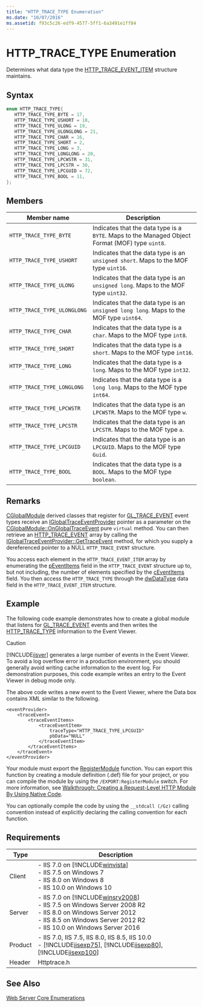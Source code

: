 ```yaml
---
title: "HTTP_TRACE_TYPE Enumeration"
ms.date: "10/07/2016"
ms.assetid: f93c5c26-edf9-4577-5ff1-6a3491e1ff84
---
```

# HTTP_TRACE_TYPE Enumeration
Determines what data type the [HTTP_TRACE_EVENT_ITEM](../../web-development-reference/native-code-api-reference/http-trace-event-item-structure.md) structure maintains.  
  
## Syntax  
  
```cpp  
enum HTTP_TRACE_TYPE{  
   HTTP_TRACE_TYPE_BYTE = 17,  
   HTTP_TRACE_TYPE_USHORT = 18,  
   HTTP_TRACE_TYPE_ULONG = 19,  
   HTTP_TRACE_TYPE_ULONGLONG = 21,  
   HTTP_TRACE_TYPE_CHAR = 16,  
   HTTP_TRACE_TYPE_SHORT = 2,  
   HTTP_TRACE_TYPE_LONG = 3,  
   HTTP_TRACE_TYPE_LONGLONG = 20,  
   HTTP_TRACE_TYPE_LPCWSTR = 31,  
   HTTP_TRACE_TYPE_LPCSTR = 30,  
   HTTP_TRACE_TYPE_LPCGUID = 72,  
   HTTP_TRACE_TYPE_BOOL = 11,  
};  
```  
  
## Members  
  
|Member name|Description|  
|-----------------|-----------------|  
|`HTTP_TRACE_TYPE_BYTE`|Indicates that the data type is a `BYTE`. Maps to the Managed Object Format (MOF) type `uint8`.|  
|`HTTP_TRACE_TYPE_USHORT`|Indicates that the data type is an `unsigned short`. Maps to the MOF type `uint16`.|  
|`HTTP_TRACE_TYPE_ULONG`|Indicates that the data type is an `unsigned long`. Maps to the MOF type `uint32`.|  
|`HTTP_TRACE_TYPE_ULONGLONG`|Indicates that the data type is an `unsigned long long`. Maps to the MOF type `uint64`.|  
|`HTTP_TRACE_TYPE_CHAR`|Indicates that the data type is a `char`. Maps to the MOF type `int8`.|  
|`HTTP_TRACE_TYPE_SHORT`|Indicates that the data type is a `short`. Maps to the MOF type `int16`.|  
|`HTTP_TRACE_TYPE_LONG`|Indicates that the data type is a `long`. Maps to the MOF type `int32`.|  
|`HTTP_TRACE_TYPE_LONGLONG`|Indicates that the data type is a `long long`. Maps to the MOF type `int64`.|  
|`HTTP_TRACE_TYPE_LPCWSTR`|Indicates that the data type is an `LPCWSTR`. Maps to the MOF type `w`.|  
|`HTTP_TRACE_TYPE_LPCSTR`|Indicates that the data type is an `LPCSTR`. Maps to the MOF type `a`.|  
|`HTTP_TRACE_TYPE_LPCGUID`|Indicates that the data type is an `LPCGUID`. Maps to the MOF type `Guid`.|  
|`HTTP_TRACE_TYPE_BOOL`|Indicates that the data type is a `BOOL`. Maps to the MOF type `boolean`.|  
  
## Remarks  
 [CGlobalModule](../../web-development-reference/native-code-api-reference/cglobalmodule-class.md) derived classes that register for [GL_TRACE_EVENT](../../web-development-reference/native-code-api-reference/request-processing-constants.md) event types receive an [IGlobalTraceEventProvider](../../web-development-reference/native-code-api-reference/iglobaltraceeventprovider-interface.md) pointer as a parameter on the [CGlobalModule::OnGlobalTraceEvent](../../web-development-reference/native-code-api-reference/cglobalmodule-onglobaltraceevent-method.md) pure `virtual` method. You can then retrieve an [HTTP_TRACE_EVENT](../../web-development-reference/native-code-api-reference/http-trace-event-structure.md) array by calling the [IGlobalTraceEventProvider::GetTraceEvent](../../web-development-reference/native-code-api-reference/iglobaltraceeventprovider-gettraceevent-method.md) method, for which you supply a dereferenced pointer to a NULL `HTTP_TRACE_EVENT` structure.  
  
 You access each element in the `HTTP_TRACE_EVENT_ITEM` array by enumerating the [pEventItems](../../web-development-reference/native-code-api-reference/http-trace-event-structure.md) field in the `HTTP_TRACE_EVENT` structure up to, but not including, the number of elements specified by the [cEventItems](../../web-development-reference/native-code-api-reference/http-trace-event-structure.md) field. You then access the `HTTP_TRACE_TYPE` through the [dwDataType](../../web-development-reference/native-code-api-reference/http-trace-event-item-structure.md) data field in the `HTTP_TRACE_EVENT_ITEM` structure.  
  
## Example  
 The following code example demonstrates how to create a global module that listens for [GL_TRACE_EVENT](../../web-development-reference/native-code-api-reference/request-processing-constants.md) events and then writes the [HTTP_TRACE_TYPE](../../web-development-reference/native-code-api-reference/http-trace-type-enumeration.md) information to the Event Viewer.  
  
> [!CAUTION]
>  [!INCLUDE[iisver](../../wmi-provider/includes/iisver-md.md)] generates a large number of events in the Event Viewer. To avoid a log overflow error in a production environment, you should generally avoid writing cache information to the event log. For demonstration purposes, this code example writes an entry to the Event Viewer in debug mode only.  
  
<!-- TODO: review snippet reference  [!CODE [Enumerations#2](Enumerations#2)]  -->  
  
 The above code writes a new event to the Event Viewer, where the Data box contains XML similar to the following.  
  
```  
<eventProvider>  
    <traceEvent>  
        <traceEventItems>  
            <traceEventItem>  
                traceType="HTTP_TRACE_TYPE_LPCGUID"   
                pbData="NULL"   
            </traceEventItem>  
        </traceEventItems>  
    </traceEvent>  
</eventProvider>  
```  
  
 Your module must export the [RegisterModule](../../web-development-reference/native-code-api-reference/pfn-registermodule-function.md) function. You can export this function by creating a module definition (.def) file for your project, or you can compile the module by using the `/EXPORT:RegisterModule` switch. For more information, see [Walkthrough: Creating a Request-Level HTTP Module By Using Native Code](../../web-development-reference/native-code-development-overview/walkthrough-creating-a-request-level-http-module-by-using-native-code.md).  
  
 You can optionally compile the code by using the `__stdcall (/Gz)` calling convention instead of explicitly declaring the calling convention for each function.  
  
## Requirements  
  
|Type|Description|  
|----------|-----------------|  
|Client|-   IIS 7.0 on [!INCLUDE[winvista](../../wmi-provider/includes/winvista-md.md)]<br />-   IIS 7.5 on Windows 7<br />-   IIS 8.0 on Windows 8<br />-   IIS 10.0 on Windows 10|  
|Server|-   IIS 7.0 on [!INCLUDE[winsrv2008](../../wmi-provider/includes/winsrv2008-md.md)]<br />-   IIS 7.5 on Windows Server 2008 R2<br />-   IIS 8.0 on Windows Server 2012<br />-   IIS 8.5 on Windows Server 2012 R2<br />-   IIS 10.0 on Windows Server 2016|  
|Product|-   IIS 7.0, IIS 7.5, IIS 8.0, IIS 8.5, IIS 10.0<br />-   [!INCLUDE[iisexp75](../../web-development-reference/native-code-api-reference/includes/iisexp75-md.md)], [!INCLUDE[iisexp80](../../web-development-reference/native-code-api-reference/includes/iisexp80-md.md)], [!INCLUDE[iisexp100](../../web-development-reference/native-code-api-reference/includes/iisexp100-md.md)]|  
|Header|Httptrace.h|  
  
## See Also  
 [Web Server Core Enumerations](../../web-development-reference/native-code-api-reference/web-server-core-enumerations.md)